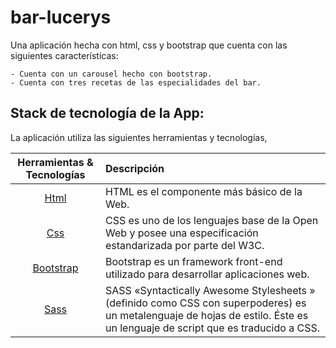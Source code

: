 # bar-lucerys

Una aplicación hecha con html, css y bootstrap que cuenta con las siguientes características:

    - Cuenta con un carousel hecho con bootstrap.
    - Cuenta con tres recetas de las especialidades del bar.
    
## Stack de tecnología de la App:

La aplicación utiliza las siguientes herramientas y tecnologías,

| Herramientas & Tecnologías      | Descripción  |
| :-------------: |:-------------|
| [Html](https://developer.mozilla.org/es/docs/Web/HTML) | HTML es el componente más básico de la Web. |
| [Css](https://developer.mozilla.org/es/docs/Web/CSS) | CSS es uno de los lenguajes base de la Open Web y posee una especificación estandarizada por parte del W3C. |
| [Bootstrap](https://getbootstrap.com/) | Bootstrap es un framework front-end utilizado para desarrollar aplicaciones web. |
| [Sass](https://sass-lang.com/) | SASS «Syntactically Awesome Stylesheets » (definido como CSS con superpoderes) es un metalenguaje de hojas de estilo. Éste es un lenguaje de script que es traducido a CSS. |